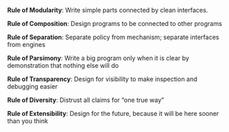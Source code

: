**Rule of Modularity**: Write simple parts connected by clean interfaces.

**Rule of Composition**: Design programs to be connected to other programs

**Rule of Separation**: Separate policy from mechanism; separate interfaces from engines

**Rule of Parsimony**: Write a big program only when it is clear by demonstration that nothing else will do

**Rule of Transparency**: Design for visibility to make inspection and debugging easier

**Rule of Diversity**: Distrust all claims for “one true way”

**Rule of Extensibility**: Design for the future, because it will be here sooner than you think